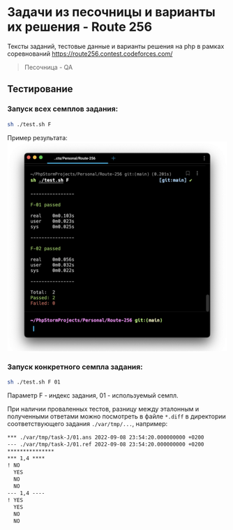 # Задачи из песочницы и варианты их решения - Route 256

Тексты заданий, тестовые данные и варианты решения на php в рамках соревнований https://route256.contest.codeforces.com/
>Песочница - QA

## Тестирование
### Запуск всех семплов задания:
```bash
sh ./test.sh F
```
Пример результата:
![Пример результата](var/img/tests-output.png)

### Запуск конкретного семпла задания:
```bash
sh ./test.sh F 01
```
Параметр F - индекс задания, 01 - используемый семпл.

При наличии проваленных тестов, разницу между эталонным и полученными ответами можно посмотреть в файле `*.diff` в директории соответствующего задания `./var/tmp/...`, например:
```
*** ./var/tmp/task-J/01.ans	2022-09-08 23:54:20.000000000 +0200
--- ./var/tmp/task-J/01.ref	2022-09-08 23:54:20.000000000 +0200
***************
*** 1,4 ****
! NO
  YES
  NO
  NO
--- 1,4 ----
! YES
  YES
  NO
  NO
```
